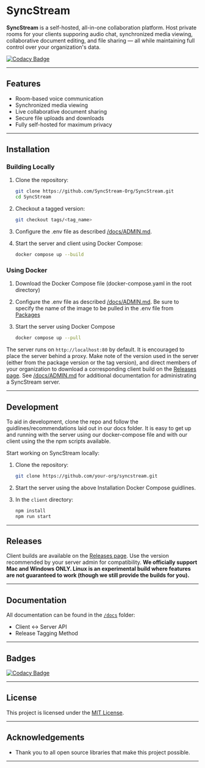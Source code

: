 # SyncStream

**SyncStream** is a self-hosted, all-in-one collaboration platform. Host private rooms for your clients supporing audio chat, synchronized media viewing, collaborative document editing, and file sharing — all while maintaining full control over your organization's data. 

[![Codacy Badge](https://app.codacy.com/project/badge/Grade/4fbf9027d58743f1ab354d2fa686371e)](https://app.codacy.com/gh/SyncStream-Org/SyncStream/dashboard?utm_source=gh&utm_medium=referral&utm_content=&utm_campaign=Badge_grade)

---

## Features

- Room-based voice communication
- Synchronized media viewing
- Live collaborative document sharing
- Secure file uploads and downloads
- Fully self-hosted for maximum privacy

---

## Installation

### Building Locally 

1. Clone the repository:
   ```bash
   git clone https://github.com/SyncStream-Org/SyncStream.git
   cd SyncStream
   ```
   
2. Checkout a tagged version:
   ```bash
   git checkout tags/<tag_name>
   ```

3. Configure the .env file as described [/docs/ADMIN.md](./docs/ADMIN.md). 

4. Start the server and client using Docker Compose:
   ```bash
   docker compose up --build
   ```

### Using Docker

1. Download the Docker Compose file (docker-compose.yaml in the root directory)

2. Configure the .env file as described [/docs/ADMIN.md](./docs/ADMIN.md). Be sure to specify the name of the image to be pulled in the .env file from [Packages](https://github.com/SyncStream-Org/SyncStream/pkgs/container/sync-stream)

3. Start the server using Docker Compose
   ```bash
   docker compose up --pull
   ```
The server runs on `http://localhost:80` by default. It is encouraged to place the server behind a proxy. Make note of the version used in the server (either from the package version or the tag version), and direct members of your organization to download a corresponding client build on the [Releases page](https://github.com/SyncStream-Org/SyncStream/releases). See [/docs/ADMIN.md](./docs/ADMIN.md) for additional documentation for administrating a SyncStream server.

---

## Development
To aid in development, clone the repo and follow the guidlines/recommendations laid out in our docs folder. It is easy to get up and running with the server using our docker-compose file and with our client using the the npm scripts available.

Start working on SyncStream locally:

1. Clone the repository:
   ```bash
   git clone https://github.com/your-org/syncstream.git
   ```

2. Start the server using the above Installation Docker Compose guidlines.

4. In the `client` directory:
   ```bash
   npm install
   npm run start
   ```

---

## Releases

Client builds are available on the [Releases page](https://github.com/SyncStream-Org/SyncStream/releases). Use the version recommended by your server admin for compatibility.
**We officially support Mac and Windows ONLY. Linux is an experimental build where features are not guaranteed to work (though we still provide the builds for you).**

---

## Documentation

All documentation can be found in the [`/docs`](./docs) folder:

- Client <-> Server API
- Release Tagging Method

---

## Badges

[![Codacy Badge](https://api.codacy.com/project/badge/Grade/your-project-id)](https://app.codacy.com/gh/your-org/syncstream/dashboard)

---


## License

This project is licensed under the [MIT License](LICENSE).

---

## Acknowledgements

- Thank you to all open source libraries that make this project possible.

---
